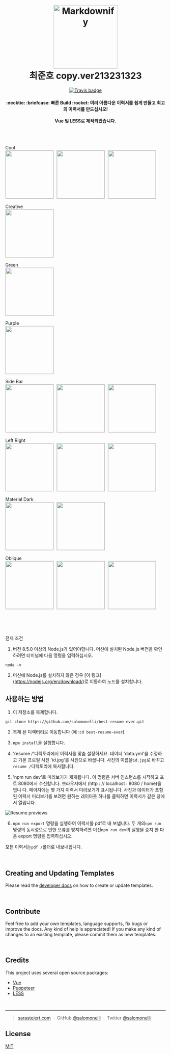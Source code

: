 <h1 align="center">
  <br>
  <a href="https://github.com/salomonelli/best-resume-ever">
  <img src="src/assets/logo.png" alt="Markdownify" width="200"></a>
  <br>
  최준호 copy.ver213231323
  <br>
</h1>

<div align="center">

[![Travis badge](https://travis-ci.org/salomonelli/best-resume-ever.svg?branch=master)](https://travis-ci.org/salomonelli/best-resume-ever)

</div>

<h4 align="center">
  :necktie: :briefcase: 빠른 Build :rocket: 여러 아름다운 이력서를 쉽게 만들고 최고의 이력서를 만드십시오!
  <br><br>
  Vue 및 LESS로 제작되었습니다.
</h4>

<br>
<br>

<p align="left">
<p>Cool<br>
<img src="src/assets/preview/resume-cool.png" width="150" style="margin-right:5px; border: 1px solid #ccc;" />
<img src="src/assets/preview/resume-cool-rtl2.png" width="150" style="margin-right:5px; border: 1px solid #ccc;" />
<img src="src/assets/preview/resume-cool-rtl.png" width="150" style="margin-right:5px; border: 1px solid #ccc;" />
</p>
<p>Creative<br>
<img src="src/assets/preview/resume-creative.png" width="150" style="margin-right:5px; border: 1px solid #ccc;" />
</p>
<p>Green<br>
<img src="src/assets/preview/resume-green.png" width="150" style="margin-right:5px; border: 1px solid #ccc;" />
</p>
<p>Purple<br>
<img src="src/assets/preview/resume-purple.png" width="150" style="margin-right:5px; border: 1px solid #ccc;" />
</p>
<p>Side Bar<br>
<img src="src/assets/preview/resume-side-bar.png" width="150" style="margin-right:5px; border: 1px solid #ccc;" />
<img src="src/assets/preview/resume-side-bar-rtl.png" width="150" style="margin-right:5px; border: 1px solid #ccc;" />
<img src="src/assets/preview/resume-side-bar-projects.png" width="150" style="margin-right:5px; border: 1px solid #ccc;" />
</p>
<p>Left Right<br>
<img src="src/assets/preview/resume-left-right.png" width="150" style="margin-right:5px; border: 1px solid #ccc;" />
<img src="src/assets/preview/resume-left-right-rtl.png" width="150" style="margin-right:5px; border: 1px solid #ccc;" />
<img src="src/assets/preview/resume-left-right-projects.png" width="150" style="margin-right:5px; border: 1px solid #ccc;" />
</p>
<p>Material Dark<br>
<img src="src/assets/preview/resume-material-dark.png" width="150" style="margin-right:5px; border: 1px solid #ccc;" />
<img src="src/assets/preview/resume-material-dark-projects.png" width="150" style="margin-right:5px; border: 1px solid #ccc;" />
</p>
<p>Oblique<br>
<img src="src/assets/preview/resume-oblique.png" width="150" style="margin-right:5px; border: 1px solid #ccc;" />
<img src="src/assets/preview/resume-oblique-rtl.png" width="150" style="margin-right:5px; border: 1px solid #ccc;" />
<img src="src/assets/preview/resume-oblique-projects.png" width="150" style="margin-right:5px; border: 1px solid #ccc;" />
</p>
</p>

<br>
<br>

## 
전제 조건

1. 버전 8.5.0 이상의 Node.js가 있어야합니다. 머신에 설치된 Node.js 버전을 확인하려면 터미널에 다음 명령을 입력하십시오.

```
node -v
```

2. 머신에 Node.js를 설치하지 않은 경우 [이 링크] (https://nodejs.org/en/download/)로 이동하여 노드를 설치합니다.

## 사용하는 방법


1. 이 저장소를 복제합니다.

```
git clone https://github.com/salomonelli/best-resume-ever.git
```

2. 복제 된 디렉터리로 이동합니다 (예 :`cd best-resume-ever`).

3. `npm install`을 실행합니다.


4. 'resume /'디렉토리에서 이력서를 맞춤 설정하세요. 데이터 'data.yml'을 수정하고 기본 프로필 사진 'id.jpg'를 사진으로 바꿉니다. 사진의 이름을`id.jpg`로 바꾸고`resume /`디렉토리에 복사합니다.

5. 'npm run dev'로 미리보기가 재개됩니다. 이 명령은 서버 인스턴스를 시작하고 포트 8080에서 수신합니다. 브라우저에서 (http : // localhost : 8080 / home)을 엽니 다. 페이지에는 몇 가지 이력서 미리보기가 표시됩니다. 사진과 데이터가 포함 된 이력서 미리보기를 보려면 원하는 레이아웃 하나를 클릭하면 이력서가 같은 창에서 열립니다.


![Resume previews](/readme-images/resumePreviews.png)


6. `npm run export` 명령을 실행하여 이력서를 pdf로 내 보냅니다. 두 개의`npm run` 명령의 동시성으로 인한 오류를 방지하려면 이전`npm run dev`의 실행을 중지 한 다음 export 명령을 입력하십시오.

모든 이력서는`pdf /`폴더로 내보내집니다.

<br>

## Creating and Updating Templates

Please read the <a href="DEVELOPER.md">developer docs</a> on how to create or update templates.

<br>

## Contribute

Feel free to add your own templates, language supports, fix bugs or improve the docs. Any kind of help is appreciated! If you make any kind of changes to an existing template, please commit them as new templates.

<br>

## Credits

This project uses several open source packages:

- <a href="https://github.com/vuejs/vue" target="_blank">Vue</a>
- <a href="https://github.com/GoogleChrome/puppeteer" target="_blank">Puppeteer</a>
- <a href="https://github.com/less/less.js" target="_blank">LESS</a>

<br>

---

> [sarasteiert.com](https://www.sarasteiert.com) &nbsp;&middot;&nbsp;
> GitHub [@salomonelli](https://github.com/salomonelli) &nbsp;&middot;&nbsp;
> Twitter [@salomonelli](https://twitter.com/salomonelli)

## License

[MIT](https://github.com/salomonelli/best-resume-ever/blob/master/LICENCE.md)
